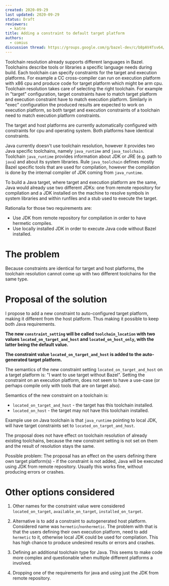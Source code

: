 ```yaml
---
created: 2020-09-29
last updated: 2020-09-29
status: Draft
reviewers:
  - katre
title: Adding a constraint to default target platform
authors:
  - comius
discussion thread: https://groups.google.com/g/bazel-dev/c/b8pAV4Tsv64/m/qZ13iNOlBQAJ
---
```


Toolchain resolution already supports different languages in Bazel. Toolchains
describe tools or libraries a specific language needs during build. Each toolchain
can specify constraints for the target and execution platforms. For example a CC
cross-compiler can run on execution platform with x86 cpu and produce code for
target platform which might be arm cpu. Toolchain resolution takes care of
selecting the right toolchain. For example in "target" configuration, target
constraints have to match target platform and execution constraint have to match
execution platform. Similarly in "exec" configuration the produced results are
expected to work on execution platform, so both target and execution constraints
of a toolchain need to match execution platform constraints. 

The target and host platforms are currently automatically configured with 
constraints for cpu and operating system. Both platforms have identical
constraints. 

Java currently doesn't use toolchain resolution, however it provides two Java
specific toolchains, namely `java_runtime` and `java_toolchain`. Toolchain 
`java_runtime` provides information about JDK or JRE (e.g. path to `java`) and
about its system libraries. Rule `java_toolchain` defines mostly Bazel specific
tools that are used for compilation, however the compilation is done by the
internal compiler of JDK coming from `java_runtime`.

To build a Java target, where target and execution platform are the same,
Java would already use two different JDKs: one from remote repository for compilation and
a JDK installed on the machine to resolve symbols in system libraries and within
runfiles and a stub used to execute the target.

Rationalia for those two requirements are:
- Use JDK from remote repository for compilation in order to have hermetic compiles.
- Use locally installed JDK in order to execute Java code without Bazel installed.

# The problem

Because constraints are identical for target and host platforms, the toolchain
resolution cannot come up with two different toolchains for the same type.

# Proposal of the solution

I propose to add a new constraint to auto-configured target platform, making it 
different from the host platform. Thus making it possible to keep both Java 
requirements.

**The new `constraint_setting` will be called `toolchain_location` with two values 
`located_on_target_and_host` and `located_on_host_only`, with the latter being
the default value.** 

**The constraint value `located_on_target_and_host`  is added to the 
auto-generated target platform.**

The semantics of the new constraint setting `located_on_target_and_host` on a 
target platform is: "I want to use target without Bazel". Setting the constraint
on an execution platform, does not seem to have a use-case (or perhaps compile
only with tools that are on target also).

Semantics of the new constraint on a toolchain is:
- `located_on_target_and_host` - the target has this toolchain installed.
- `located_on_host` - the target may not have this toolchain installed.

Example use on Java toolchain is that `java_runtime` pointing to local JDK, will
have target constraints set to `located_on_target_and_host`. 

The proposal does not have effect on toolchain resolution of already existing
toolchains, because the new constraint setting is not set on them and the result
of resolution stays the same.

Possible problem: The proposal has an effect on the users defining there own 
target platform(s) - if the constraint is not added, Java will be executed using
JDK from remote repository. Usually this works fine, without producing errors or crashes.


# Other options considered

1. Other names for the constraint value were considered 
`located_on_target`, `available_on_target`, `installed_on_target`.

2. Alternative is to add a constraint to autogenerated host platform. Considered
name was `hermetic`/`nonhermetic`. The problem with that is that the users
defining their own execution platform, need to add `hermetic` to it, otherwise
local JDK could be used for compilation. This has high chance to produce 
undesired results or errors and crashes.

3. Defining an additional toolchain type for Java. This seems to make code more
complex and questionable when multiple different platforms a involved.

4. Dropping one of the requirements for java and using just the JDK from remote repository. 
